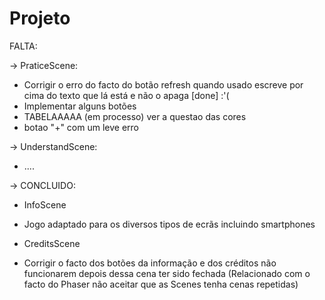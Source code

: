 # Projeto
FALTA:

-> PraticeScene:
* Corrigir o erro do facto do botão refresh quando usado escreve por cima do texto que lá está e não o apaga [done] :'( 
* Implementar alguns botões
* TABELAAAAA (em processo) ver a questao das cores
* botao "+" com um leve erro  


-> UnderstandScene:
* .... 










-> CONCLUIDO:

* InfoScene 

* Jogo adaptado para os diversos tipos de ecrãs incluindo smartphones

*  CreditsScene

* Corrigir o facto dos botões da informação e dos créditos não funcionarem depois dessa cena ter sido fechada (Relacionado com o facto do Phaser não aceitar que as Scenes tenha cenas repetidas) 


